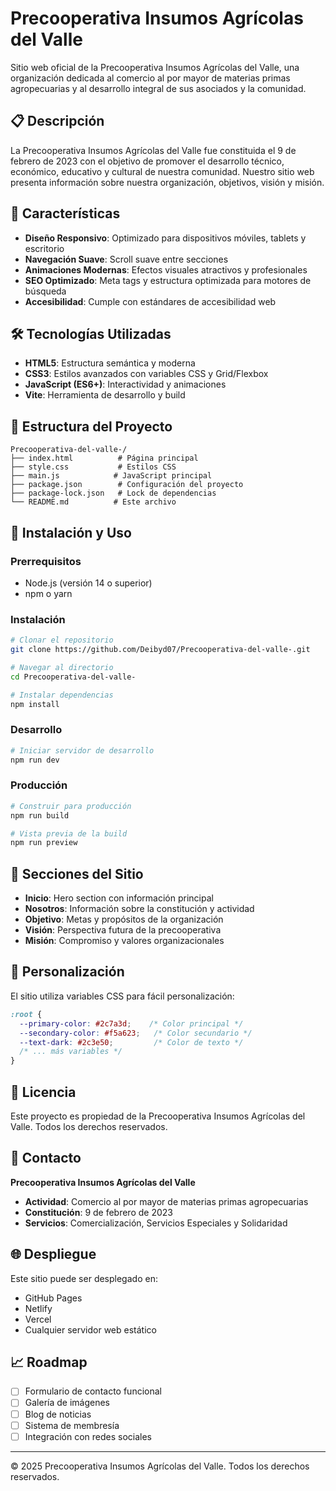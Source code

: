 # Precooperativa Insumos Agrícolas del Valle

Sitio web oficial de la Precooperativa Insumos Agrícolas del Valle, una organización dedicada al comercio al por mayor de materias primas agropecuarias y al desarrollo integral de sus asociados y la comunidad.

## 📋 Descripción

La Precooperativa Insumos Agrícolas del Valle fue constituida el 9 de febrero de 2023 con el objetivo de promover el desarrollo técnico, económico, educativo y cultural de nuestra comunidad. Nuestro sitio web presenta información sobre nuestra organización, objetivos, visión y misión.

## 🚀 Características

- **Diseño Responsivo**: Optimizado para dispositivos móviles, tablets y escritorio
- **Navegación Suave**: Scroll suave entre secciones
- **Animaciones Modernas**: Efectos visuales atractivos y profesionales
- **SEO Optimizado**: Meta tags y estructura optimizada para motores de búsqueda
- **Accesibilidad**: Cumple con estándares de accesibilidad web

## 🛠️ Tecnologías Utilizadas

- **HTML5**: Estructura semántica y moderna
- **CSS3**: Estilos avanzados con variables CSS y Grid/Flexbox
- **JavaScript (ES6+)**: Interactividad y animaciones
- **Vite**: Herramienta de desarrollo y build

## 📁 Estructura del Proyecto

```
Precooperativa-del-valle-/
├── index.html          # Página principal
├── style.css           # Estilos CSS
├── main.js            # JavaScript principal
├── package.json        # Configuración del proyecto
├── package-lock.json   # Lock de dependencias
└── README.md          # Este archivo
```

## 🚀 Instalación y Uso

### Prerrequisitos
- Node.js (versión 14 o superior)
- npm o yarn

### Instalación
```bash
# Clonar el repositorio
git clone https://github.com/Deibyd07/Precooperativa-del-valle-.git

# Navegar al directorio
cd Precooperativa-del-valle-

# Instalar dependencias
npm install
```

### Desarrollo
```bash
# Iniciar servidor de desarrollo
npm run dev
```

### Producción
```bash
# Construir para producción
npm run build

# Vista previa de la build
npm run preview
```

## 📱 Secciones del Sitio

- **Inicio**: Hero section con información principal
- **Nosotros**: Información sobre la constitución y actividad
- **Objetivo**: Metas y propósitos de la organización
- **Visión**: Perspectiva futura de la precooperativa
- **Misión**: Compromiso y valores organizacionales

## 🎨 Personalización

El sitio utiliza variables CSS para fácil personalización:

```css
:root {
  --primary-color: #2c7a3d;    /* Color principal */
  --secondary-color: #f5a623;   /* Color secundario */
  --text-dark: #2c3e50;         /* Color de texto */
  /* ... más variables */
}
```

## 📄 Licencia

Este proyecto es propiedad de la Precooperativa Insumos Agrícolas del Valle. Todos los derechos reservados.

## 👥 Contacto

**Precooperativa Insumos Agrícolas del Valle**

- **Actividad**: Comercio al por mayor de materias primas agropecuarias
- **Constitución**: 9 de febrero de 2023
- **Servicios**: Comercialización, Servicios Especiales y Solidaridad

## 🌐 Despliegue

Este sitio puede ser desplegado en:
- GitHub Pages
- Netlify
- Vercel
- Cualquier servidor web estático

## 📈 Roadmap

- [ ] Formulario de contacto funcional
- [ ] Galería de imágenes
- [ ] Blog de noticias
- [ ] Sistema de membresía
- [ ] Integración con redes sociales

---

© 2025 Precooperativa Insumos Agrícolas del Valle. Todos los derechos reservados.
